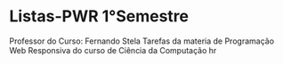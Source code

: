 # Listas-PWR 1°Semestre
Professor do Curso: Fernando Stela
Tarefas da materia de Programação Web Responsiva do curso de Ciência da Computação
hr

